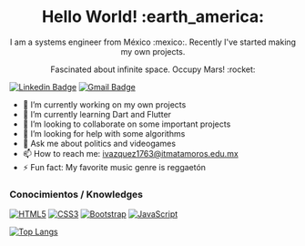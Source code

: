 <h1 align= "center"><b>Hello World! :earth_america:</b></h1>

<p align="center">
I am a systems engineer from México :mexico:. Recently I've started making my own projects.
</p>
<p align="center">
Fascinated about infinite space. Occupy Mars! :rocket:
</p>

[![Linkedin Badge](https://img.shields.io/badge/-LinkedIn-blue?style=flat-square&logo=Linkedin&logoColor=white&link=https://www.linkedin.com/in/israelvazquezc/)](https://www.linkedin.com/in/israelvazquezc/)
[![Gmail Badge](https://img.shields.io/badge/-Gmail-c14438?style=flat-square&logo=Gmail&logoColor=white&link=mailto:ivazquez1763@itmatamoros.edu.mx)](mailto:ivazquez1763@itmatamoros.edu.mx)


- 🔭 I’m currently working on my own projects
- 🌱 I’m currently learning Dart and Flutter
- 👯 I’m looking to collaborate on some important projects
- 🤔 I’m looking for help with some algorithms
- 💬 Ask me about politics and videogames
- 📫 How to reach me: ivazquez1763@itmatamoros.edu.mx
- ⚡ Fun fact: My favorite music genre is reggaetón 


### Conocimientos / Knowledges

[![HTML5](https://img.shields.io/badge/-HTML5-E34F26?style=flat-square&logo=html5&logoColor=white&link=https://github.com/isravazquezc/)](https://github.com/isravazquezc/)
[![CSS3](https://img.shields.io/badge/-CSS3-1572B6?style=flat-square&logo=css3&link=https://github.com/isravazquezc/)](https://github.com/isravazquezc/)
[![Bootstrap](https://img.shields.io/badge/-Bootstrap-563D7C?style=flat-square&logo=bootstrap&link=https://github.com/isravazquezc/)](https://github.com/isravazquezc/)
[![JavaScript](https://img.shields.io/badge/-JavaScript-black?style=flat-square&logo=javascript&link=https://github.com/isravazquezc/)](https://github.com/isravazquezc/)

[![Top Langs](https://github-readme-stats.vercel.app/api/top-langs/?username=isravazquezc&hide_langs_below=1)](https://github.com/anuraghazra/github-readme-stats)
